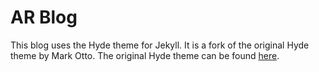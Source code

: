 # AR Blog

This blog uses the Hyde theme for Jekyll.  It is a fork of the original Hyde theme by Mark Otto.  The original Hyde theme can be found [here](https://www.github.com/poole/hyde).


